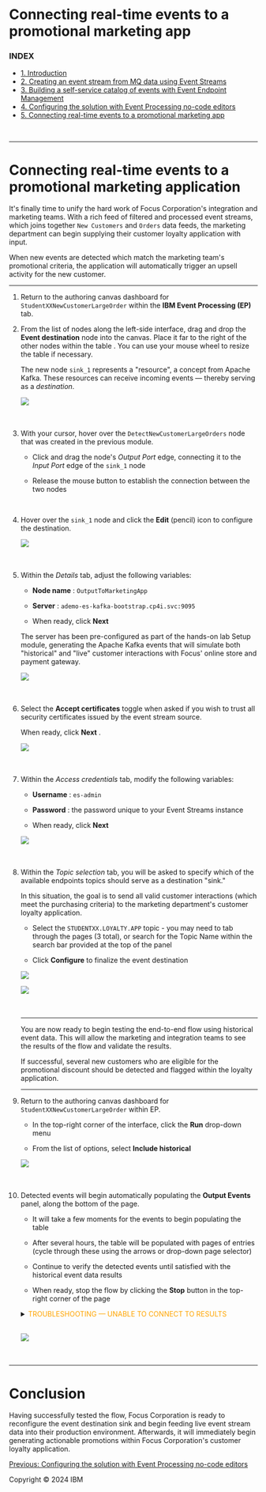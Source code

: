 Connecting real-time events to a promotional marketing app
===

### INDEX

*   [1. Introduction](../index.md)
*   [2. Creating an event stream from MQ data using Event Streams](../1/index.md)
*   [3. Building a self-service catalog of events with Event Endpoint Management](../2/index.md)
*   [4. Configuring the solution with Event Processing no-code editors](../3/index.md)
*   [5. Connecting real-time events to a promotional marketing app](./)

<br>

* * *

Connecting real-time events to a promotional marketing application
==================================================================


It's finally time to unify the hard work of Focus Corporation's integration and marketing teams. With a rich feed of filtered and processed event streams, which joins together `New Customers` and `Orders` data feeds, the marketing department can begin supplying their customer loyalty application with input.

When new events are detected which match the marketing team's promotional criteria, the application will automatically trigger an upsell activity for the new customer.

* * *

1.  Return to the authoring canvas dashboard for `StudentXXNewCustomerLargeOrder` within the **IBM Event Processing (EP)** tab.
    <br>

2.  From the list of nodes along the left-side interface, drag and drop the **Event destination** node into the canvas. Place it far to the right of the other nodes within the table . You can use your mouse wheel to resize the table if necessary.
    
      
    
    The new node `sink_1` represents a "resource", a concept from Apache Kafka. These resources can receive incoming events — thereby serving as a _destination_.
    
    [![](../images/4-2.png)](../images/4-2.png)<br><br><br>
    


3.  With your cursor, hover over the `DetectNewCustomerLargeOrders` node that was created in the previous module.
    
    *   Click and drag the node's _Output Port_ edge, connecting it to the _Input Port_ edge of the `sink_1` node
        
    *   Release the mouse button to establish the connection between the two nodes
        
    <br>

4.  Hover over the `sink_1` node and click the **Edit** (pencil) icon to configure the destination.
    
      
    [![](../images/4-3.png)](../images/4-3.png)<br><br><br>
    


5.  Within the _Details_ tab, adjust the following variables:
    
    *   **Node name** : `OutputToMarketingApp`
        
    *   **Server** : `ademo-es-kafka-bootstrap.cp4i.svc:9095`
        
    *   When ready, click **Next** 
        
    
      
    
    The server has been pre-configured as part of the hands-on lab Setup module, generating the Apache Kafka events that will simulate both "historical" and "live" customer interactions with Focus' online store and payment gateway.
    
    [![](../images/4-5.png)](../images/4-5.png)<br><br><br>
    


6.  Select the **Accept certificates** toggle when asked if you wish to trust all security certificates issued by the event stream source.
    
    When ready, click **Next** .
    
      
    [![](../images/4-6.png)](../images/4-6.png)<br><br><br>
    


7.  Within the _Access credentials_ tab, modify the following variables:
    
    *   **Username** : `es-admin`
        
    *   **Password** : the password unique to your Event Streams instance
        
    *   When ready, click **Next** 
        
    
      
    [![](../images/4-7.png)](../images/4-7.png)<br><br><br>
    


8.  Within the _Topic selection_ tab, you will be asked to specify which of the available endpoints topics should serve as a destination "sink."
    
    In this situation, the goal is to send all valid customer interactions (which meet the purchasing criteria) to the marketing department's customer loyalty application.
    
    *   Select the `STUDENTXX.LOYALTY.APP` topic - you may need to tab through the pages (3 total), or search for the Topic Name within the search bar provided at the top of the panel
        
    *   Click **Configure** to finalize the event destination
        
    
      
    [![](../images/4-8a.png)](../images/4-8a.png)
    
    [![](../images/4-8b.png)](../images/4-8b.png)<br><br><br>
    

    ---

    You are now ready to begin testing the end-to-end flow using historical event data. This will allow the marketing and integration teams to see the results of the flow and validate the results.

    If successful, several new customers who are eligible for the promotional discount should be detected and flagged within the loyalty application.

    ---

9.  Return to the authoring canvas dashboard for `StudentXXNewCustomerLargeOrder` within EP.
    
    *   In the top-right corner of the interface, click the **Run** drop-down menu
        
    *   From the list of options, select **Include historical** 
        
    
      
    [![](../images/4-9.png)](../images/4-9.png)<br><br><br>
    


10. Detected events will begin automatically populating the **Output Events** panel, along the bottom of the page.
    
    *   It will take a few moments for the events to begin populating the table
        
    *   After several hours, the table will be populated with pages of entries (cycle through these using the arrows or drop-down page selector)
        
    *   Continue to verify the detected events until satisfied with the historical event data results
        
    *   When ready, stop the flow by clicking the **Stop** button in the top-right corner of the page
        
    
    <details>
    <summary><span style="color:orange">TROUBLESHOOTING — UNABLE TO CONNECT TO RESULTS</span></summary>
    
    <p>You may experience a pop-up window in the top-right corner of the authoring canvas after initiating a Run execution. This is expected given that not all of the Kafka topic endpoints were configured — you only configured the STUDENTXX.LOYALTY.APP endpoint, as well as the STUDENTXX.ORDERS and STUDENTXX.CUSTOMERS event streams.</p>
    
    <p>You can safely ignore this warning and click the X icon to dismiss it.</p>
    
      
    <img src="../images/4-10b.png" alt="image">
    
    </details>
    <br>
    
    [![](../images/es-final-output.png)](../images/es-final-output.png)<br><br><br>
    

* * *

Conclusion
==========

Having successfully tested the flow, Focus Corporation is ready to reconfigure the event destination sink and begin feeding live event stream data into their production environment. Afterwards, it will immediately begin generating actionable promotions within Focus Corporation's customer loyalty application.


[Previous: Configuring the solution with Event Processing no-code editors](../3/index.md)  

Copyright © 2024 IBM
